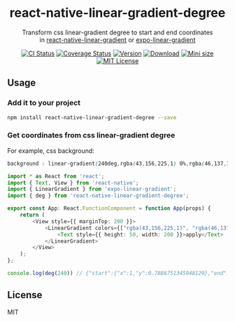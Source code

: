 <h1 align="center">react-native-linear-gradient-degree</h1>
<p align="center">Transform css linear-gradient degree to start and end coordinates <br/> in <a href="https://www.npmjs.com/package/react-native-linear-gradient">react-native-linear-gradient</a> or <a href="https://www.npmjs.com/package/expo-linear-gradient">expo-linear-gradient</a></p>
<p align="center">
<a href="https://travis-ci.org/lake2/react-native-linear-gradient-degree"><img src="https://travis-ci.org/lake2/react-native-linear-gradient-degree.svg?branch=master" alt="CI Status"></a>
<a href="https://coveralls.io/github/lake2/react-native-linear-gradient-degree?branch=master"><img src="https://coveralls.io/repos/github/lake2/react-native-linear-gradient-degree/badge.svg?branch=master" alt="Coverage Status"></a>
<a href="https://npmjs.com/package/react-native-linear-gradient-degree"><img src="https://img.shields.io/npm/v/react-native-linear-gradient-degree" alt="Version"></a>
<a href="https://npmjs.com/package/react-native-linear-gradient-degree"><img src="https://img.shields.io/npm/dt/react-native-linear-gradient-degree" alt="Download"></a>
<a href="https://github.com/lake2/react-native-linear-gradient-degree"><img src="https://img.shields.io/bundlephobia/minzip/react-native-linear-gradient-degree" alt="Mini size"></a>
<a href="https://github.com/lake2/react-native-linear-gradient-degree"><img src="https://img.shields.io/npm/l/react-native-linear-gradient-degree" alt="MIT License"></a>
</p>

## Usage

### Add it to your  project

```sh
npm install react-native-linear-gradient-degree --save
```

### Get coordinates from css linear-gradient degree

For example, css background:

```css
background : linear-gradient(240deg,rgba(43,156,225,1) 0%,rgba(46,137,193,1) 100%);
```

```ts
import * as React from 'react';
import { Text, View } from 'react-native';
import { LinearGradient } from 'expo-linear-gradient';
import { deg } from 'react-native-linear-gradient-degree';

export const App: React.FunctionComponent = function App(props) {
    return (
        <View style={{ marginTop: 200 }}>
            <LinearGradient colors={["rgba(43,156,225,1)", "rgba(46,137,193,1)"]} {...deg(240)}>
                <Text style={{ height: 50, width: 200 }}>apply</Text>
            </LinearGradient>
        </View>
    );
};

console.log(deg(240)) // {"start":{"x":1,"y":0.7886751345948129},"end":{"x":0,"y":0.21132486540518713}}
```

## License

MIT
